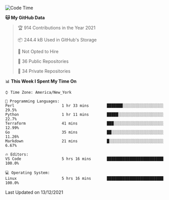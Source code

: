 <!--START_SECTION:waka-->
![Code Time](http://img.shields.io/badge/Code%20Time-36%20hrs%207%20mins-blue)

**🐱 My GitHub Data** 

> 🏆 914 Contributions in the Year 2021
 > 
> 📦 244.4 kB Used in GitHub's Storage 
 > 
> 🚫 Not Opted to Hire
 > 
> 📜 36 Public Repositories 
 > 
> 🔑 34 Private Repositories  
 > 
📊 **This Week I Spent My Time On** 

```text
⌚︎ Time Zone: America/New_York

💬 Programming Languages: 
Perl                     1 hr 33 mins        ███████░░░░░░░░░░░░░░░░░░   29.5% 
Python                   1 hr 11 mins        █████░░░░░░░░░░░░░░░░░░░░   22.7% 
Terraform                41 mins             ███░░░░░░░░░░░░░░░░░░░░░░   12.99% 
Go                       35 mins             ██░░░░░░░░░░░░░░░░░░░░░░░   11.26% 
Markdown                 21 mins             █░░░░░░░░░░░░░░░░░░░░░░░░   6.67%

🔥 Editors: 
VS Code                  5 hrs 16 mins       █████████████████████████   100.0%

💻 Operating System: 
Linux                    5 hrs 16 mins       █████████████████████████   100.0%

```


 Last Updated on 13/12/2021
<!--END_SECTION:waka-->